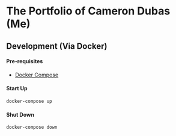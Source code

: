# The Portfolio of Cameron Dubas (Me)

## Development (Via Docker)

#### Pre-requisites
- [Docker Compose](https://docs.docker.com/compose/install/)

#### Start Up

`docker-compose up`

#### Shut Down

`docker-compose down`
